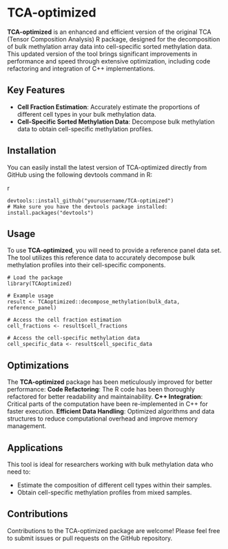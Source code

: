 # TCA-optimized
**TCA-optimized** is an enhanced and efficient version of the original TCA (Tensor Composition Analysis) R package, designed for the decomposition of bulk methylation array data into cell-specific sorted methylation data. This updated version of the tool brings significant improvements in performance and speed through extensive optimization, including code refactoring and integration of C++ implementations.

## Key Features
- **Cell Fraction Estimation**: Accurately estimate the proportions of different cell types in your bulk methylation data.
- **Cell-Specific Sorted Methylation Data**: Decompose bulk methylation data to obtain cell-specific methylation profiles.

## Installation
You can easily install the latest version of TCA-optimized directly from GitHub using the following devtools command in R:

r
```
devtools::install_github("yourusername/TCA-optimized")
# Make sure you have the devtools package installed:
install.packages("devtools")
```

## Usage
To use **TCA-optimized**, you will need to provide a reference panel data set. The tool utilizes this reference data to accurately decompose bulk methylation profiles into their cell-specific components.

```
# Load the package
library(TCAoptimized)

# Example usage
result <- TCAoptimized::decompose_methylation(bulk_data, reference_panel)

# Access the cell fraction estimation
cell_fractions <- result$cell_fractions

# Access the cell-specific methylation data
cell_specific_data <- result$cell_specific_data
```

## Optimizations
The **TCA-optimized** package has been meticulously improved for better performance:
**Code Refactoring**: The R code has been thoroughly refactored for better readability and maintainability.
**C++ Integration**: Critical parts of the computation have been re-implemented in C++ for faster execution.
**Efficient Data Handling**: Optimized algorithms and data structures to reduce computational overhead and improve memory management.

## Applications
This tool is ideal for researchers working with bulk methylation data who need to:
- Estimate the composition of different cell types within their samples.
- Obtain cell-specific methylation profiles from mixed samples.

## Contributions
Contributions to the TCA-optimized package are welcome! Please feel free to submit issues or pull requests on the GitHub repository.

